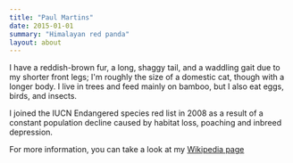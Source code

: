 ```yaml
---
title: "Paul Martins"
date: 2015-01-01
summary: "Himalayan red panda"
layout: about
---
```


I have a reddish-brown fur, a long, shaggy tail, and a waddling gait due to my shorter front legs; I'm roughly the size of a domestic cat, though with a longer body.
I live in trees and feed mainly on bamboo, but I also eat eggs, birds, and insects.

I joined the IUCN Endangered species red list in 2008 as a result of a constant population decline caused by habitat loss, poaching and inbreed depression.

For more information, you can take a look at my [Wikipedia page](https://en.wikipedia.org/wiki/Red_panda_)